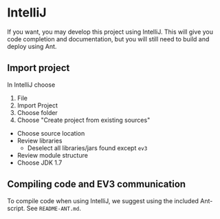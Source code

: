 # IntelliJ

If you want, you may develop this project using IntelliJ. This will give you
code completion and documentation, but you will still need to build and deploy using Ant. 

## Import project

In IntelliJ choose 

1. File 
2. Import Project 
3. Choose folder 
4. Choose "Create project from existing sources"

- Choose source location
- Review libraries
   - Deselect all libraries/jars found except ```ev3```
- Review module structure
- Choose JDK 1.7

## Compiling code and EV3 communication

To compile code when using IntelliJ, we suggest using the included Ant-script. See `README-ANT.md`.
